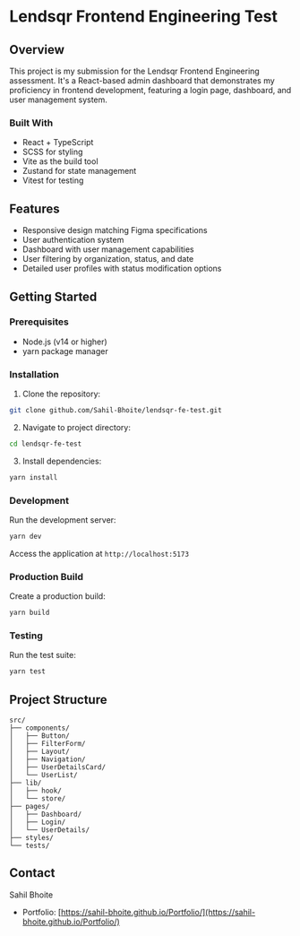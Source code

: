 # Lendsqr Frontend Engineering Test

## Overview
This project is my submission for the Lendsqr Frontend Engineering assessment. It's a React-based admin dashboard that demonstrates my proficiency in frontend development, featuring a login page, dashboard, and user management system.

### Built With
- React + TypeScript
- SCSS for styling
- Vite as the build tool
- Zustand for state management
- Vitest for testing

## Features
- Responsive design matching Figma specifications
- User authentication system
- Dashboard with user management capabilities
- User filtering by organization, status, and date
- Detailed user profiles with status modification options

## Getting Started

### Prerequisites
- Node.js (v14 or higher)
- yarn package manager

### Installation

1. Clone the repository:
```bash
git clone github.com/Sahil-Bhoite/lendsqr-fe-test.git
```

2. Navigate to project directory:
```bash
cd lendsqr-fe-test
```

3. Install dependencies:
```bash
yarn install
```

### Development
Run the development server:
```bash
yarn dev
```
Access the application at `http://localhost:5173`

### Production Build
Create a production build:
```bash
yarn build
```

### Testing
Run the test suite:
```bash
yarn test
```

## Project Structure
```
src/
├── components/
│   ├── Button/
│   ├── FilterForm/
│   ├── Layout/
│   ├── Navigation/
│   ├── UserDetailsCard/
│   └── UserList/
├── lib/
│   ├── hook/
│   └── store/
├── pages/
│   ├── Dashboard/
│   ├── Login/
│   └── UserDetails/
├── styles/
└── tests/
```

## Contact
Sahil Bhoite
- Portfolio: [https://sahil-bhoite.github.io/Portfolio/](https://sahil-bhoite.github.io/Portfolio/)
